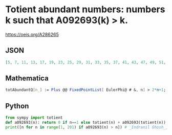 # Totient abundant numbers: numbers k such that A092693\(k\) \> k\.
https://oeis.org/A286265
## JSON
```JSON
[5, 7, 11, 13, 17, 19, 23, 25, 29, 31, 33, 35, 37, 41, 43, 47, 49, 51, 53, 55, 59, 61, 65, 67, 69, 71, 73, 77, 79, 83, 85, 87, 89, 91, 95, 97, 101, 103, 107, 109, 113, 115, 119, 121, 123, 125, 127, 131, 133, 137, 139, 141, 143, 145, 149, 151, 153, 155, 157]
```
## Mathematica
```Mathematica
totAbundantQ[n_] := Plus @@ FixedPointList[ EulerPhi@ # &, n] > 2*n+1; Select[Range[1000],totAbundantQ]
```
## Python
```Python
from sympy import totient
def a092693(n): return 0 if n==1 else totient(n) + a092693(totient(n))
print([n for n in range(1, 201) if a092693(n) > n]) # _Indranil Ghosh_, May 05 2017
```
